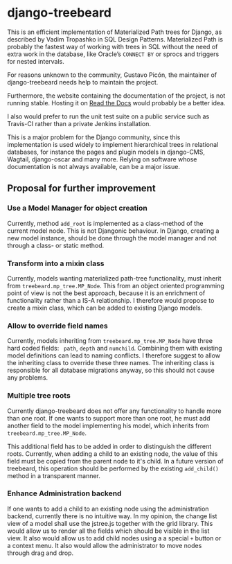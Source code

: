 # django-treebeard

This is an efficient implementation of Materialized Path trees for Django, as described by Vadim
Tropashko in SQL Design Patterns. Materialized Path is probably the fastest way of working with
trees in SQL without the need of extra work in the database, like Oracle’s ``CONNECT BY`` or sprocs
and triggers for nested intervals.

For reasons unknown to the community, Gustavo Picón, the maintainer of django-treebeard needs
help to maintain the project.

Furthermore, the website containing the documentation of the project, is not running stable.
Hosting it on [Read the Docs](https://readthedocs.org/) would probably be a better idea.

I also would prefer to run the unit test suite on a public service such as Travis-CI rather than
a private Jenkins installation.

This is a major problem for the Django community, since this implementation is used widely to
implement hierarchical trees in relational databases, for instance the pages and plugin models in
django-CMS, Wagtail, django-oscar and many more. Relying on software whose documentation is not
always available, can be a major issue.


## Proposal for further improvement


### Use a Model Manager for object creation

Currently, method ``add_root`` is implemented as a class-method of the current model node. This is
not Djangonic behaviour. In Django, creating a new model instance, should be done through the model
manager and not through a class- or static method.


### Transform into a mixin class

Currently, models wanting materialized path-tree functionality, must inherit from
``treebeard.mp_tree.MP_Node``. This from an object oriented programming point of view is not the
best approach, because it is an enrichment of functionality rather than a IS-A relationship. I
therefore would propose to create a mixin class, which can be added to existing Django models.


### Allow to override field names

Currently, models inheriting from ``treebeard.mp_tree.MP_Node`` have three hard coded fields:
`` path``, ``depth`` and ``numchild``. Combining them with existing model definitions can lead to
naming conflicts. I therefore suggest to allow the inheriting class to override these three names.
The inheriting class is responsible for all database migrations anyway, so this should not cause
any problems.


### Multiple tree roots

Currently django-treebeard does not offer any functionality to handle more than one root. If one wants
to support more than one root, he must add another field to the model implementing his model, which
inherits from ``treebeard.mp_tree.MP_Node``.

This additional field has to be added in order to distinguish the different roots. Currently, when
adding a child to an existing node, the value of this field must be copied from the
parent node to it's child. In a future version of treebeard, this operation should be performed by
the existing ``add_child()`` method in a transparent manner.


### Enhance Administration backend

If one wants to add a child to an existing node using the administration backend, currently there
is no intuitive way. In my opinion, the change list view of a model shall use the jstree.js together
with the grid library. This would allow us to render all the fields which should be visible in
the list view. It also would allow us to add child nodes using a a special ``+`` button or a context
menu. It also would allow the administrator to move nodes through drag and drop.
